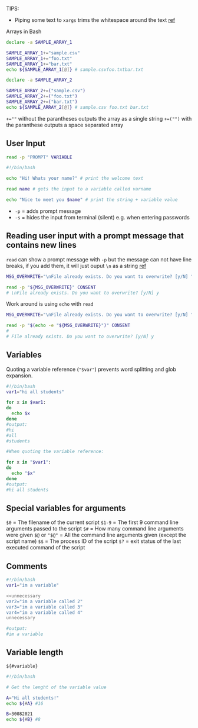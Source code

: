 TIPS:

- Piping some text to `xargs` trims the whitespace around the text [ref](https://stackoverflow.com/questions/369758/how-to-trim-whitespace-from-a-bash-variable)


Arrays in Bash

```bash
declare -a SAMPLE_ARRAY_1

SAMPLE_ARRAY_1+="sample.csv"
SAMPLE_ARRAY_1+="foo.txt"
SAMPLE_ARRAY_1+="bar.txt"
echo ${SAMPLE_ARRAY_1[@]} # sample.csvfoo.txtbar.txt

declare -a SAMPLE_ARRAY_2

SAMPLE_ARRAY_2+=("sample.csv")
SAMPLE_ARRAY_2+=("foo.txt")
SAMPLE_ARRAY_2+=("bar.txt")
echo ${SAMPLE_ARRAY_2[@]} # sample.csv foo.txt bar.txt
```

`+=""` without the parantheses outputs the array as a single string
`+=("")` with the paranthese outputs a space separated array

## User Input

```bash
read -p "PROMPT" VARIABLE
```

```bash
#!/bin/bash

echo "Hi! Whats your name?" # print the welcome text

read name # gets the input to a variable called varname

echo "Nice to meet you $name" # print the string + variable value
```

- `-p` = adds prompt message
- `-s` = hides the input from terminal (silent) e.g. when entering passwords


## Reading user input with a prompt message that contains new lines

`read` can show a prompt message with `-p` but the message can not have line breaks, if you add them, it will just ouput `\n` as a string [ref](https://stackoverflow.com/a/4296145)

```bash
MSG_OVERWRITE="\nFile already exists. Do you want to overwrite? [y/N] "

read -p "${MSG_OVERWRITE}" CONSENT
# \nFile already exists. Do you want to overwrite? [y/N] y
```

Work around is using `echo` with `read`

```bash
MSG_OVERWRITE="\nFile already exists. Do you want to overwrite? [y/N] "

read -p "$(echo -e "${MSG_OVERWRITE}")" CONSENT 
# 
# File already exists. Do you want to overwrite? [y/N] y
```

## Variables

Quoting a variable reference (`"$var"`) prevents word splitting and glob expansion.

```bash
#!/bin/bash
var1="hi all students"

for x in $var1:
do
  echo $x
done
#output:
#hi
#all
#students

#When quoting the variable reference:

for x in "$var1":
do
  echo "$x"
done
#output:
#hi all students
```

## Special variables for arguments

`$0` = The filename of the current script
`$1-9` = The first 9 command line arguments passed to the script
`$#` = How many command line arguments were given
`$@` or `"$@"` = All the command line arguments given (except the script name)
`$$` = The process ID of the script
`$?` = exit status of the last executed command of the script


## Comments

```bash
#!/bin/bash
var1="im a variable"

<<unnecessary
var2="im a variable called 2"
var3="im a variable called 3"
var4="im a variable called 4"
unnecessary

#output:
#im a variable
```



## Variable length

`${#variable}`

```bash
#!/bin/bash

# Get the lenght of the variable value

A="Hi all students!"
echo ${#A} #16

B=30082021
echo ${#B} #8
```